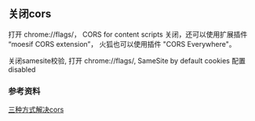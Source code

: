 ## 关闭cors

打开 chrome://flags/， CORS for content scripts 关闭，还可以使用扩展插件 “moesif CORS extension”， 火狐也可以使用插件 "CORS Everywhere"。

关闭samesite校验, 打开 chrome://flags/, SameSite by default cookies 配置 disabled


### 参考资料

[三种方式解决cors](https://medium.com/@dtkatz/3-ways-to-fix-the-cors-error-and-how-access-control-allow-origin-works-d97d55946d9)
